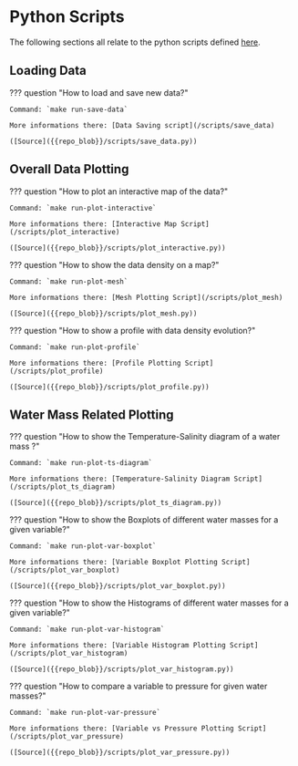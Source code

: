 # Python Scripts

The following sections all relate to the python scripts defined [here]({{config.repo_url}}/tree/main/scripts/).

## Loading Data

??? question "How to load and save new data?"

    Command: `make run-save-data`

    More informations there: [Data Saving script](/scripts/save_data)

    ([Source]({{repo_blob}}/scripts/save_data.py))

## Overall Data Plotting

??? question "How to plot an interactive map of the data?"

    Command: `make run-plot-interactive`

    More informations there: [Interactive Map Script](/scripts/plot_interactive)

    ([Source]({{repo_blob}}/scripts/plot_interactive.py))

??? question "How to show the data density on a map?"

    Command: `make run-plot-mesh`

    More informations there: [Mesh Plotting Script](/scripts/plot_mesh)

    ([Source]({{repo_blob}}/scripts/plot_mesh.py))

??? question "How to show a profile with data density evolution?"

    Command: `make run-plot-profile`

    More informations there: [Profile Plotting Script](/scripts/plot_profile)

    ([Source]({{repo_blob}}/scripts/plot_profile.py))

## Water Mass Related Plotting

??? question "How to show the Temperature-Salinity diagram of a water mass ?"

    Command: `make run-plot-ts-diagram`

    More informations there: [Temperature-Salinity Diagram Script](/scripts/plot_ts_diagram)

    ([Source]({{repo_blob}}/scripts/plot_ts_diagram.py))

??? question "How to show the Boxplots of different water masses for a given variable?"

    Command: `make run-plot-var-boxplot`

    More informations there: [Variable Boxplot Plotting Script](/scripts/plot_var_boxplot)

    ([Source]({{repo_blob}}/scripts/plot_var_boxplot.py))

??? question "How to show the Histograms of different water masses for a given variable?"

    Command: `make run-plot-var-histogram`

    More informations there: [Variable Histogram Plotting Script](/scripts/plot_var_histogram)

    ([Source]({{repo_blob}}/scripts/plot_var_histogram.py))

??? question "How to compare a variable to pressure for given water masses?"

    Command: `make run-plot-var-pressure`

    More informations there: [Variable vs Pressure Plotting Script](/scripts/plot_var_pressure)

    ([Source]({{repo_blob}}/scripts/plot_var_pressure.py))
